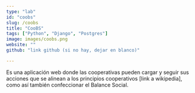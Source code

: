 ```yaml
---
type: "lab"
id: "coobs"
slug: /coobs
title: "CooBS"
tags: ["Python", "Django", "Postgres"]
image: images/coobs.png
website: ""
github: "link github (si no hay, dejar en blanco)"

---
```


Es una aplicación web donde las cooperativas pueden cargar y seguir sus acciones que se alinean a los principios cooperativos [link a wikipedia], como así también confeccionar el Balance Social.
